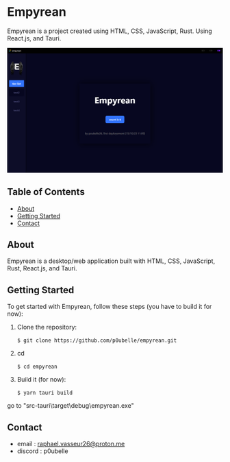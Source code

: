 # Empyrean

Empyrean is a project created using HTML, CSS, JavaScript, Rust.
Using React.js, and Tauri.

![Empyrean Screenshot](src/assets/example/screenshot.png)

## Table of Contents

- [About](#about)
- [Getting Started](#getting-started)
- [Contact](#contact)

## About

Empyrean is a desktop/web application built with HTML, CSS, JavaScript, Rust, React.js, and Tauri.


## Getting Started

To get started with Empyrean, follow these steps (you have to build it for now):

1. Clone the repository:

   ```shell
   $ git clone https://github.com/p0ubelle/empyrean.git
   
2. cd
   ```shell
   $ cd empyrean

3. Build it (for now):
   ```shell
   $ yarn tauri build

go to "src-tauri\target\debug\empyrean.exe"

## Contact
- email : raphael.vasseur26@proton.me
- discord : p0ubelle
